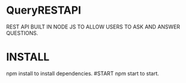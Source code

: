 # QueryRESTAPI
REST API BUILT IN NODE JS TO ALLOW USERS TO ASK AND ANSWER QUESTIONS.
# INSTALL
  npm install to install dependencies.
 #START 
 npm start to start.
